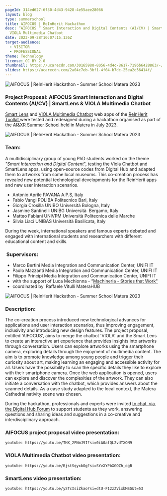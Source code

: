 ```yaml
---
pageId: 314ed627-6f30-4d43-9428-4e55aee28066
layout: blog
type: summerschool
title: AIFOCUS | ReInHerit Hackathon
desc: “AIFOCUS “ Smart Interaction and Digital Contents (AI/CV) | SmartLens &
  VIOLA Multimedia Chatbot
date: 2023-09-28T10:07:15.136Z
target-audience:
  - VISITOR
  - PROFESSIONAL
theme: Technology
license: CC BY 2.0
thumbnail: https://ucarecdn.com/30165980-8056-4d4c-8617-7196b6428863/-/crop/663x373/78,37/-/preview/
slides: https://ucarecdn.com/2a04c7eb-3bf1-4f04-b7dc-25ea2d56414f/
---
```

![AIFOCUS | ReInHerit Hackathon - Summer School Matera 2023](https://ucarecdn.com/f9336792-575e-47d8-bf68-85a6257801ae/ "AIFOCUS | ReInHerit Hackathon - Summer School Matera 2023")

### **Project Proposal: AIFOCUS Smart Interaction and Digital Contents (AI/CV) | SmartLens & VIOLA Multimedia Chatbot**

[Smart Lens](https://reinherit-hub.eu/tools/apps/1e20d094-391f-40d4-820f-84423e30cec4) and [VIOLA Multimedia Chatbot](https://reinherit-hub.eu/tools/apps/543b2b77-35f1-41b5-b06e-3a355f2a1c6b) web apps of the [ReInHerit Toolkit ](https://reinherit-hub.eu/tools/apps)were tested and redesigned during a hackathon organised as part of the [AI&XR Summer School ](https://xrsalento.it/xrai-summer-school-2023/)held in Matera in July 2023. 

![AIFOCUS | ReInHerit Hackathon - Summer School Matera 2023](https://ucarecdn.com/b4140c6d-0058-45b1-a4d8-d7951736d43e/ "AIFOCUS | ReInHerit Hackathon - Summer School Matera 2023")

### Team:

A multidisciplinary group of young PhD students worked on the theme *"Smart Interaction and Digital Content*", testing the Viola Chatbot and SmartLens apps, using open-source codes from Digital Hub and adapted them to artworks from some local museums. This co-creation process has revealed new potential technological developments for the ReinHerit apps and new user interaction scenarios.

* Antonio Aprile PAVANA A.P.S, Italy
* Fabio Vangi POLIBA Politecnico Bari, Italy 
* Giorgia Crosilla UNIBO Università Bologna, Italy
* Jasmine Santinelli UNIBG Università  Bergamo, Italy
* Matteo Fabiani UNIVPM Università Politecnica delle Marche 
* Silvia Liaci UNIBAS Università Basilicata, Italy

During the week, international speakers and famous experts debated and engaged with international students and researchers with different educational content and skills.  

###  Supervisors:

* Marco Bertini Media Integration and Communication Center, UNIFI IT
* Paolo Mazzanti Media Integration and Communication Center, UNIFI IT
* Filippo Principi Media Integration and Communication Center, UNIFI IT
* with the support of Luca Mechionna - “[Machineria - Stories that Work"](https://machineria.it/machineria-stories-that-work)
* coordinated by  Raffaele Vitulli MateraHUB

![AIFOCUS | ReInHerit Hackathon - Summer School Matera 2023](https://ucarecdn.com/bd6ed277-b1a7-41b1-b776-b921209d9707/ "AIFOCUS | ReInHerit Hackathon - Summer School Matera 2023")

### Description:

The co-creation process introduced new technological advances for applications and user interaction scenarios, thus improving engagement, inclusivity and introducing new design features. The project proposal, entitled 'AIFOCUS', aims to merge the chatbot 'VIOLA' and the Smart Lens to create an interactive art experience that provides insights into artworks through conversation. Users can explore artworks using the smartphone camera, exploring details through the enjoyment of multimedia content. The aim is to promote knowledge among young people and trigger their curiosity about art, making learning an engaging and accessible activity for all. Users have the possibility to scan the specific details they like to explore with their smartphone camera. Once the web application is opened, users can explore and discover the complexities of the artwork. They can also initiate a conversation with the chatbot, which provides answers about the scanned details. As a case study adapted to the local context, the Matera Cathedral nativity scene was chosen.

During the hackathon, professionals and experts were invited [to chat  via  the Digital Hub Forum](https://reinherit.zulipchat.com/#narrow/stream/395690-XR.26AI-Summer-School-2023) to support students as they work, answering questions and sharing ideas and suggestions in a co-creative and interdisciplinary approach.

### AIFOCUS project proposal video presentation:

`youtube: https://youtu.be/THX_2PNmJ9I?si=0iA0afQL2vdTXON9 `

### VIOLA Multimedia Chatbot video presentation:

`youtube: https://youtu.be/BjstSqyxbOg?si=SYvXYPbXGOZh_ogB`

### SmartLens video presentation:

`youtube: https://youtu.be/ySTcIsiZkao?si=dtU-F12zZVixbMSG&t=53`